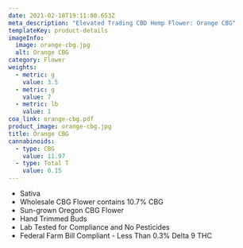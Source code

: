 ```yaml
---
date: 2021-02-18T19:11:08.653Z
meta_description: "Elevated Trading CBD Hemp Flower: Orange CBG"
templateKey: product-details
imageInfo:
  image: orange-cbg.jpg
  alt: Orange CBG
category: Flower
weights:
  - metric: g
    value: 3.5
  - metric: g
    value: 7
  - metric: lb
    value: 1
coa_link: orange-cbg.pdf
product_image: orange-cbg.jpg
title: Orange CBG
cannabinoids:
  - type: CBG
    value: 11.97
  - type: Total T
    value: 0.15
---
```


- Sativa
- Wholesale CBG Flower contains 10.7% CBG
- Sun-grown Oregon CBG Flower
- Hand Trimmed Buds
- Lab Tested for Compliance and No Pesticides
- Federal Farm Bill Compliant - Less Than 0.3% Delta 9 THC
